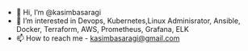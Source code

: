 - 👋 Hi, I’m @kasimbasaragi
- 👀 I’m interested in Devops, Kubernetes,Linux Adminisrator, Ansible, Docker, Terraform, AWS, Prometheus, Grafana, ELK
- 📫 How to reach me - kasimbasaragi@gmail.com

<!---
kasimbasaragi/kasimbasaragi is a ✨ special ✨ repository because its `README.md` (this file) appears on your GitHub profile.
You can click the Preview link to take a look at your changes.
--->
